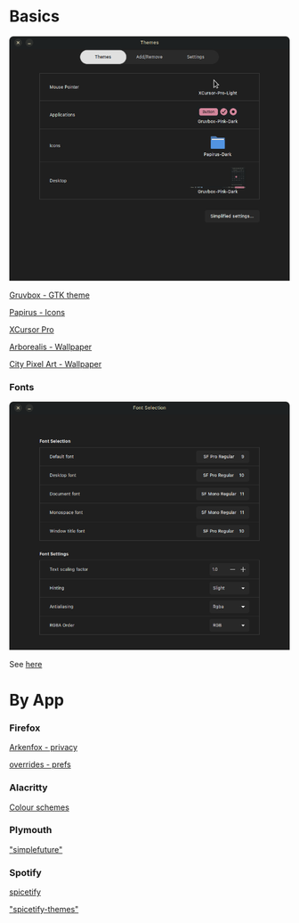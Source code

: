 # Basics

![](assets/themes.png)

[Gruvbox - GTK theme](https://github.com/Fausto-Korpsvart/Gruvbox-GTK-Theme)

[Papirus - Icons](https://github.com/PapirusDevelopmentTeam/papirus-icon-theme)

[XCursor Pro](https://github.com/ful1e5/XCursor-pro)

[Arborealis - Wallpaper](https://discuss-cdn.kde.org/uploads/default/e0bffc0b4a21ccb7e183c5502062b7c64c45e4e5)

[City Pixel Art - Wallpaper](https://wallpaperaccess.com/city-pixel-art)

### Fonts

![](assets/font_selection.png)

See [here](docs/Apple_Fonts.md)

# By App

### Firefox

[Arkenfox - privacy](https://github.com/arkenfox/user.js)

[overrides - prefs](firefox/user-overrides.js)

### Alacritty

[Colour schemes](https://github.com/alacritty/alacritty-theme)

### Plymouth

["simplefuture"](https://github.com/volkavich/simplefuture)

### Spotify

[spicetify](https://spicetify.app/docs/advanced-usage/installation/)

["spicetify-themes"](https://github.com/spicetify/spicetify-themes)

